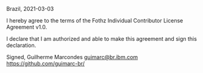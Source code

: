Brazil, 2021-03-03

I hereby agree to the terms of the Fothz Individual Contributor License
Agreement v1.0.

I declare that I am authorized and able to make this agreement and sign this
declaration.

Signed,
Guilherme Marcondes guimarc@br.ibm.com https://github.com/guimarc-br/